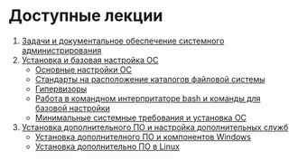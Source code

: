 # Доступные лекции

1. [Задачи и документальное обеспечение системного администрирования](/lection/sys_admin_tasks/main.md)
2. [Установка и базовая настройка ОС](/lection/install_os/main.md)
    - [Основные настройки ОС](/lection/install_os/main_settings.md)
    - [Стандарты на расположение каталогов файловой системы](/lection/install_os/standarts.md)
    - [Гипервизоры](/lection/install_os/hypervisors.md)
    - [Работа в командном интерпритаторе bash и команды для базовой настройки](/lection/install_os/bash.md)
    - [Минимальные системные требования и установка ОС](/lection/install_os/min_requirements.md)
3. [Установка дополнительного ПО и настройка дополнительных служб](/lection/additional_software/main.md)
    - [Установка дополнителного ПО и компонентов Windows]()
    - [Установка дополнительно ПО в Linux]()